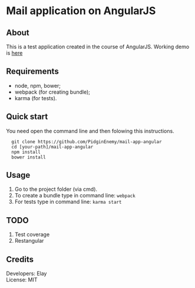 # Mail application on AngularJS
## About
This is a test application created in the course of AngularJS.
Working demo is [here](http://pidginenemy.github.io/catmail/)
## Requirements
* node, npm, bower;
* webpack (for creating bundle);
* karma (for tests).

## Quick start
You need open the command line and then folowing this instructions.
```
  git clone https://github.com/PidginEnemy/mail-app-angular
  cd [your-path]/mail-app-angular
  npm install
  bower install
```
## Usage
1. Go to the project folder (via cmd).
2. To create a bundle type in command line: `webpack`
3. For tests type in command line: `karma start`
 
## TODO
1. Test coverage
2. Restangular

## Credits
Developers: Elay<br/>
License: MIT
